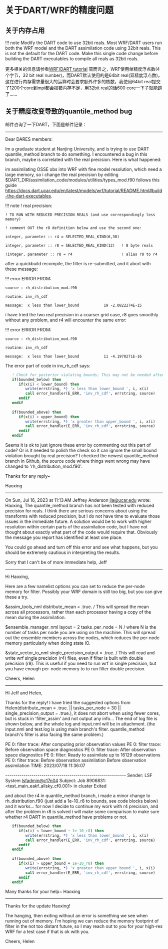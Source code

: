 # 关于DART/WRF的精度问题

## 关于内存占用

!!! note
    Modify the DART code to use 32bit reals. Most WRF/DART users run both the WRF model and the DART assimilation code using 32bit reals. This is not the default for the DART code. Make this single code change before building the DART executables to compile all reals as 32bit reals.

更多相关的信息请参看[WRF/DART tutorial](https://docs.dart.ucar.edu/en/latest/models/wrf/tutorial/README.html#build-the-dart-executables) 简而言之，WRF使用单精度浮点数(4个字节，32 bit real number)，而DART默认使用的是64bit real(双精度浮点数)，这在进行内存需求量很大的运算时会要求额外许多的核数，我使用64bit real提交了1200个core到mpi都会报错内存不足，用32bit real的话600 core一下子就能跑了......

## 关于精度改变导致的quantile_method bug

邮件咨询了一下DART，下面是邮件记录：

---

Dear DARES members:

Im a graduate student at Nanjing University, and is trying to use DART quantile_method branch to do something. I encountered a bug in this branch, maybe is correlated with the real precision. Here is what happened:

im assimilating OSSE obs into WRF with fine model resolution, which need a large memory, so i change the real precision by editing $DART_DIR/assimilation_code/modules/utilities/types_mod.f90 follows this guide https://docs.dart.ucar.edu/en/latest/models/wrf/tutorial/README.html#build-the-dart-executables. 

!!! note
    ! real precision:

    ! TO RUN WITH REDUCED PRECISION REALS (and use correspondingly less memory)

    ! comment OUT the r8 definition below and use the second one:

    integer, parameter :: r4 = SELECTED_REAL_KIND(6,30)

    integer, parameter :: r8 = SELECTED_REAL_KIND(12)   ! 8 byte reals

    !integer, parameter :: r8 = r4                      ! alias r8 to r4

after a quickbuild recompile, the filter is re-submitted, and it abort with these message:

!!! error
    ERROR FROM:

    source : rh_distribution_mod.f90

    routine: inv_rh_cdf
    
    message:  x less than lower_bound           19 -2.0822274E-15

i have tried the two real precision in a coarser grid case, r8 goes smoothly without any problem, and r4 will encounter the same error:

!!! error
    ERROR FROM:

    source : rh_distribution_mod.f90

    routine: inv_rh_cdf

    message:  x less than lower_bound           11 -4.1970271E-16

The error part of code in inv_rh_cdf says:

```fortran
   ! Check for posterior violating bounds; This may not be needed after development testing
   if(bounded_below) then
      if(x(i) < lower_bound) then
         write(errstring, *) 'x less than lower_bound ', i, x(i)
         call error_handler(E_ERR, 'inv_rh_cdf', errstring, source)
      endif
   endif
   
   if(bounded_above) then
      if(x(i) > upper_bound) then
         write(errstring, *) 'x greater than upper_bound ', i, x(i)
         call error_handler(E_ERR, 'inv_rh_cdf', errstring, source)
      endif
   endif
```

Seems it is ok to just ignore these error by commenting out this part of code? Or is it needed to polish the check so it can ignore the small bound violation brought by real precision? I checked the newest quantile_method branch in Github, the source code where things went wrong may have changed to 'rh_distribution_mod.f90'.

Thanks for any reply~

Haoxing

---

On Sun, Jul 16, 2023 at 11:13 AM Jeffrey Anderson <jla@ucar.edu> wrote:
Haoxing,
The quantile_method branch has not been tested with reduced precision for reals. I think there are serious concerns about using the transforms with reduced precision, but I do not have time to evaluate those issues in the immediate future. A solution would be to work with higher resolution within certain parts of the assimilation code, but I have not thought about exactly what part of the code would require that. Obviously the message you report has identified at least one place.

You could go ahead and turn off this error and see what happens, but you should be extremely cautious in interpreting the results. 

Sorry that I can't be of more immediate help, Jeff

---

Hi Haoxing,

Here are a few namelist options you can set to reduce the per-node memory for filter.  Possibly your WRF domain is still too big, but you can give these a try. 

&assim_tools_nml
distribute_mean = .true.
/
This will spread the mean across all processors, rather than each processor having a copy of the mean during the assimilation.


$ensemble_manager_nml
layout = 2
tasks_per_node = N
/
where N is the number of tasks per node you are using on the machine.  This will spread out the ensemble members across the nodes, which reduces the per-node memory particularly when doing state IO.


&state_vector_io_nml
single_precision_output = .true.
/
This will read and write wrf single precision (r4) files, even if filter is built with double precision (r8).   This is useful if you need to run wrf in single precision, but you have enough per-node memory to to run filter double precision. 

Cheers,
Helen

---

Hi Jeff and Helen,

Thanks for the reply! I have tried the suggested options from Helen(distribute_mean = .true. || tasks_per_node = 30 || single_precision_output = .true.), it does not abort when using fewer cores, but is stuck in 'filter_assim' and not output any info... The end of log file is shown below, and the whole log and input.nml will be in attachment. (the input.nml and test.log is using main branch's filter. quantile_method branch's filter is also facing the same problem.)

 PE 0:  filter trace: After  computing prior observation values
 PE 0:  filter trace: Before observation space diagnostics
 PE 0:  filter trace: After  observation space diagnostics
 PE 0: filter: Ready to assimilate up to   16129 observations
 PE 0:  filter trace: Before observation assimilation
 Before observation assimilation TIME: 2023/07/18 11:36:07

\------------------------------------------------------------
Sender: LSF System <lsfadmin@c17n04>
Subject: Job 8906831: <test_main_eakf_allsky_cf0.001> in cluster <njucluster> Exited

and about the r4 in quantile_method branch,  i made a minor change to rh_distribution.f90 (just add a 1e-10_r8 to bounds, see code blocks below) and it works... for now I decide to continue my work with r4 precision, and after the problem in r8 is solved i will make some comparison to make sure whether r4 DART in quantile_method have problems or not.

```fortran
   if(bounded_below) then
      if(x(i) < lower_bound - 1e-10_r8) then
         write(errstring, *) 'x less than lower_bound ', i, x(i)
         call error_handler(E_ERR, 'inv_rh_cdf', errstring, source)
      endif
   endif
   
   if(bounded_above) then
      if(x(i) > upper_bound + 1e-10_r8) then
         write(errstring, *) 'x greater than upper_bound ', i, x(i)
         call error_handler(E_ERR, 'inv_rh_cdf', errstring, source)
      endif
   endif
```

Many thanks for your help~
Haoxing

---

Thanks for the update Haoxing!

The hanging, then exiting without an error is something we see when running out of memory.   I'm hoping we can reduce the memory footprint of filter in the not too distant future, so I may reach out to you for your high-res WRF for a test case if that is ok with you.

Cheers,
Helen
